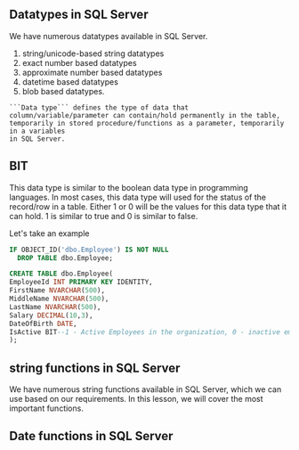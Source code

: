 ## Datatypes in SQL Server

We have numerous datatypes available in SQL Server. 
  1. string/unicode-based string datatypes
  2. exact number based datatypes
  3. approximate number based datatypes
  4. datetime based datatypes
  5. blob based datatypes.

```
```Data type``` defines the type of data that column/variable/parameter can contain/hold permanently in the table, temporarily in stored procedure/functions as a parameter, temporarily in a variables
in SQL Server.
```

## BIT
This data type is similar to the boolean data type in programming languages. In most cases, this data type will used for the status of the record/row in a table.
Either 1 or 0 will be the values for this data type that it can hold. 1 is similar to true and 0 is similar to false.

  Let's take an example 

```sql
IF OBJECT_ID('dbo.Employee') IS NOT NULL
  DROP TABLE dbo.Employee;

CREATE TABLE dbo.Employee(
EmployeeId INT PRIMARY KEY IDENTITY,
FirstName NVARCHAR(500),
MiddleName NVARCHAR(500),
LastName NVARCHAR(500),
Salary DECIMAL(10,3),
DateOfBirth DATE,
IsActive BIT--1 - Active Employees in the organization, 0 - inactive employees in the organization
);
```

## string functions in SQL Server
We have numerous string functions available in SQL Server, which we can use based on our requirements. In this lesson, we will cover the most important functions.



## Date functions in SQL Server
